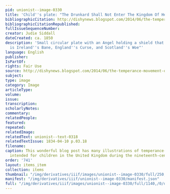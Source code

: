```yaml
---
pid: unionist--image-0330
title: 'Child''s plate: "The Drunkard Shall Not Enter The Kingdom Of Heaven"'
bibliographicCitation: http://dishynews.blogspot.com/2014/06/the-temperance-movement-on-transferware.html
bibliographicCitationRepublished: 
fullIssueSequenceNumber: 
creator: Judie Siddall
dateCreated: ca. 1850
description: 'Small circular plate with an Angel holding a shield that reads: "Intemperance
  is Ireland''s Bane, England''s Curse, and Scotland''s Woe"'
language: English
publisher: 
IsPartOf: 
rights: Fair Use
source: http://dishynews.blogspot.com/2014/06/the-temperance-movement-on-transferware.html
subject: 
type: image
category: Image
articleType: 
volume: 
issue: 
transcription: 
scholarlyNotes: 
commentary: 
relatedPeople: 
featured: 
repeated: 
relatedImage: 
relatedText: unionist--text-0318
relatedTextIssue: 1834-04-10 p.03.18
filename: 
caption: This wonderful blog post has many illustrations of temperance-themed materials
  intended for children in the United Kingdom during the nineteenth-century. http://dishynews.blogspot.com/2014/06/the-temperance-movement-on-transferware.html
order: '741'
layout: items_item
collection: items
thumbnail: "/img/derivatives/iiif/images/unionist--image-0330/full/250,/0/default.jpg"
manifest: "/img/derivatives/iiif/unionist--image-0330/manifest.json"
full: "/img/derivatives/iiif/images/unionist--image-0330/full/1140,/0/default.jpg"
---
```


